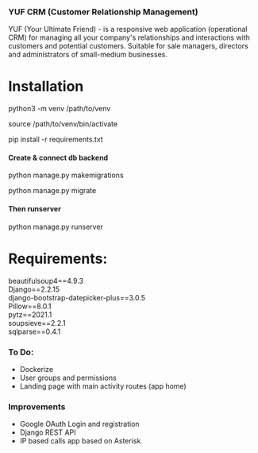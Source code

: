 ### YUF CRM (Customer Relationship Management)   
YUF (Your Ultimate Friend) - is a responsive web application (operational CRM) for managing all your company's relationships and interactions with customers and potential customers.
Suitable for sale managers, directors and administrators of small-medium businesses.

# Installation

python3 -m venv /path/to/venv 

source /path/to/venv/bin/activate

pip install -r requirements.txt

#### Create & connect db backend

python manage.py makemigrations

python manage.py migrate

#### Then runserver
python manage.py runserver


# Requirements:

beautifulsoup4==4.9.3 <br>
Django==2.2.15 <br>
django-bootstrap-datepicker-plus==3.0.5 <br>
Pillow==8.0.1 <br>
pytz==2021.1 <br>
soupsieve==2.2.1 <br>
sqlparse==0.4.1 <br>

### To Do:

- Dockerize
- User groups and permissions
- Landing page with main activity routes (app home)

### Improvements
- Google OAuth Login and registration
- Django REST API
- IP based calls app based on Asterisk



